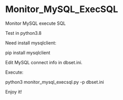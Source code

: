 # Monitor_MySQL_ExecSQL
Monitor MySQL execute SQL

Test in python3.8

Need install mysqlclient:

pip install mysqlclient

Edit MySQL connect info in dbset.ini.

Execute:

python3 monitor_mysql_execsql.py -p dbset.ini

Enjoy it!
